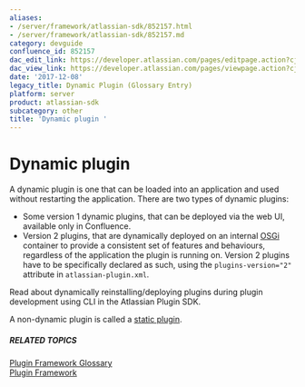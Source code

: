 ```yaml
---
aliases:
- /server/framework/atlassian-sdk/852157.html
- /server/framework/atlassian-sdk/852157.md
category: devguide
confluence_id: 852157
dac_edit_link: https://developer.atlassian.com/pages/editpage.action?cjm=wozere&pageId=852157
dac_view_link: https://developer.atlassian.com/pages/viewpage.action?cjm=wozere&pageId=852157
date: '2017-12-08'
legacy_title: Dynamic Plugin (Glossary Entry)
platform: server
product: atlassian-sdk
subcategory: other
title: 'Dynamic plugin '
---
```

# Dynamic plugin

A dynamic plugin is one that can be loaded into an application and used without restarting the application. There are two types of dynamic plugins:

-   Some version 1 dynamic plugins, that can be deployed via the web UI, available only in Confluence.
-   Version 2 plugins, that are dynamically deployed on an internal <a href="http://osgi.org/" class="external-link">OSGi</a> container to provide a consistent set of features and behaviours, regardless of the application the plugin is running on. Version 2 plugins have to be specifically declared as such, using the `plugins-version="2"` attribute in `atlassian-plugin.xml`.

Read about dynamically reinstalling/deploying plugins during plugin development using CLI in the Atlassian Plugin SDK.

A non-dynamic plugin is called a <a href="/pages/createpage.action?spaceKey=PLUGINFRAMEWORK&amp;title=Static+Plugin+%28Glossary+Entry%29" class="createlink">static plugin</a>.

##### RELATED TOPICS

<a href="/pages/createpage.action?spaceKey=PLUGINFRAMEWORK&amp;title=Plugin+Framework+Glossary" class="createlink">Plugin Framework Glossary</a>  
[Plugin Framework](https://developer.atlassian.com/display/PLUGINFRAMEWORK/Plugin+Framework)













































































































































































































